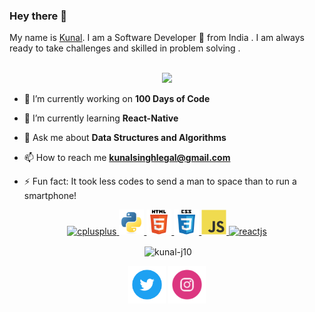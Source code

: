 ### Hey there 👋
My name is [Kunal](https://twitter.com/Kunal_j10). I am a Software Developer 🚀 from India . I am always ready to take challenges and skilled in problem solving .
<br/>
<br/>

<p style="text-align: center;">
<img src='https://raw.githubusercontent.com/halfrost/halfrost/master/icons/header_.png'>
</p>

- 🔭 I’m currently working on **100 Days of Code**

- 🌱 I’m currently learning **React-Native**

- 💬 Ask me about **Data Structures and Algorithms**

- 📫 How to reach me **kunalsinghlegal@gmail.com**

- ⚡ Fun fact: It took less codes to send a man to space than to run a smartphone!

<p align="center">
  <a href="https://www.w3schools.com/cpp/" target="_blank"> <img src="https://raw.githubusercontent.com/whoparthgarg/whoparthgarg/main/c.svg" alt="cplusplus" width="40" height="40"/> </a>
  <a href="https://www.python.org" target="_blank"> <img src="https://raw.githubusercontent.com/devicons/devicon/master/icons/python/python-original.svg" alt="python" width="40" height="40"/> </a> 
  <a href="https://www.w3.org/html/" target="_blank"> <img src="https://raw.githubusercontent.com/devicons/devicon/master/icons/html5/html5-original-wordmark.svg" alt="html5" width="40" height="40"/> </a>
  <a href="https://www.w3schools.com/css/" target="_blank"> <img src="https://raw.githubusercontent.com/devicons/devicon/master/icons/css3/css3-original-wordmark.svg" alt="css3" width="40" height="40"/> </a>
  <a href="https://developer.mozilla.org/en-US/docs/Web/JavaScript" target="_blank"> <img src="https://raw.githubusercontent.com/devicons/devicon/master/icons/javascript/javascript-original.svg" alt="javascript" width="40" height="40"/> </a> 
  <a href="https://reactnative.dev/" target="_blank"> <img src="https://www.vectorlogo.zone/util/preview.html?image=/logos/reactjs/reactjs-icon.svg" alt="reactjs" width="40" height="40"/> </a> 
   
</p>

<p align="center">
  &nbsp;<img align="center" src="https://github-readme-stats.vercel.app/api?username=kunal-j10&show_icons=true&locale=en&theme=tokyonight" alt="kunal-j10" />
</p>

<p align="center">
<a href="https://twitter.com/kunal_j10"><img src="https://github.com/aritraroy/social-icons/blob/master/twitter-icon.png?raw=true" width="60"></a>
<a href="https://instagram.com/kunal_j10"><img src="https://github.com/aritraroy/social-icons/blob/master/instagram-icon.png?raw=true" width="60"></a>
</p>
